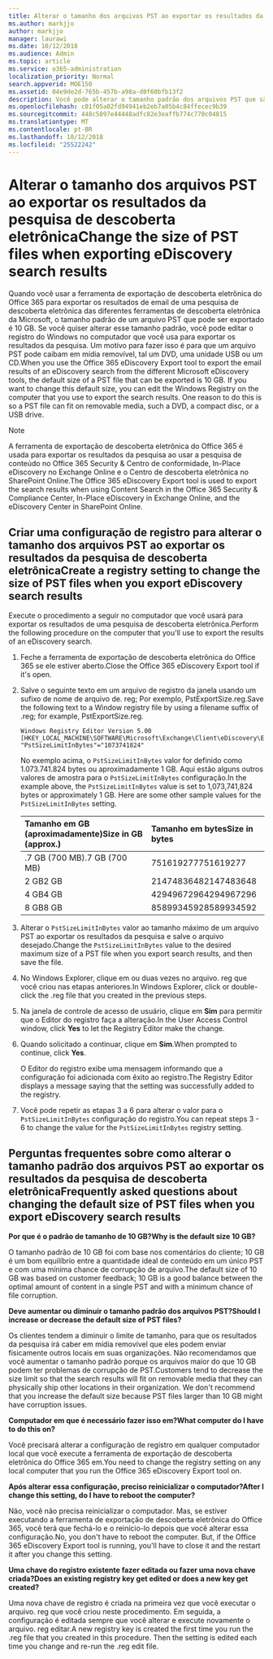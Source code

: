 ```yaml
---
title: Alterar o tamanho dos arquivos PST ao exportar os resultados da pesquisa de descoberta eletrônica
ms.author: markjjo
author: markjjo
manager: laurawi
ms.date: 10/12/2018
ms.audience: Admin
ms.topic: article
ms.service: o365-administration
localization_priority: Normal
search.appverid: MOE150
ms.assetid: 04e9de2d-765b-457b-a98a-d0f60bfb13f2
description: Você pode alterar o tamanho padrão dos arquivos PST que são baixadas para o computador ao exportar os resultados da pesquisa de descoberta eletrônica.
ms.openlocfilehash: c01f05a02fd94941eb2eb7a05b4c84ffecec9b39
ms.sourcegitcommit: 448c5897e44448adfc82e3eaffb774c770c04815
ms.translationtype: MT
ms.contentlocale: pt-BR
ms.lasthandoff: 10/12/2018
ms.locfileid: "25522242"
---
```

# <a name="change-the-size-of-pst-files-when-exporting-ediscovery-search-results"></a><span data-ttu-id="8add4-103">Alterar o tamanho dos arquivos PST ao exportar os resultados da pesquisa de descoberta eletrônica</span><span class="sxs-lookup"><span data-stu-id="8add4-103">Change the size of PST files when exporting eDiscovery search results</span></span>

<span data-ttu-id="8add4-p101">Quando você usar a ferramenta de exportação de descoberta eletrônica do Office 365 para exportar os resultados de email de uma pesquisa de descoberta eletrônica das diferentes ferramentas de descoberta eletrônica da Microsoft, o tamanho padrão de um arquivo PST que pode ser exportado é 10 GB. Se você quiser alterar esse tamanho padrão, você pode editar o registro do Windows no computador que você usa para exportar os resultados da pesquisa. Um motivo para fazer isso é para que um arquivo PST pode caibam em mídia removível, tal um DVD, uma unidade USB ou um CD.</span><span class="sxs-lookup"><span data-stu-id="8add4-p101">When you use the Office 365 eDiscovery Export tool to export the email results of an eDiscovery search from the different Microsoft eDiscovery tools, the default size of a PST file that can be exported is 10 GB. If you want to change this default size, you can edit the Windows Registry on the computer that you use to export the search results. One reason to do this is so a PST file can fit on removable media, such a DVD, a compact disc, or a USB drive.</span></span> 
  
> [!NOTE]
>  <span data-ttu-id="8add4-107">A ferramenta de exportação de descoberta eletrônica do Office 365 é usada para exportar os resultados da pesquisa ao usar a pesquisa de conteúdo no Office 365 Security &amp; Centro de conformidade, In-Place eDiscovery no Exchange Online e o Centro de descoberta eletrônica no SharePoint Online.</span><span class="sxs-lookup"><span data-stu-id="8add4-107">The Office 365 eDiscovery Export tool is used to export the search results when using Content Search in the Office 365 Security &amp; Compliance Center, In-Place eDiscovery in Exchange Online, and the eDiscovery Center in SharePoint Online.</span></span> 
  
## <a name="create-a-registry-setting-to-change-the-size-of-pst-files-when-you-export-ediscovery-search-results"></a><span data-ttu-id="8add4-108">Criar uma configuração de registro para alterar o tamanho dos arquivos PST ao exportar os resultados da pesquisa de descoberta eletrônica</span><span class="sxs-lookup"><span data-stu-id="8add4-108">Create a registry setting to change the size of PST files when you export eDiscovery search results</span></span>

<span data-ttu-id="8add4-109">Execute o procedimento a seguir no computador que você usará para exportar os resultados de uma pesquisa de descoberta eletrônica.</span><span class="sxs-lookup"><span data-stu-id="8add4-109">Perform the following procedure on the computer that you'll use to export the results of an eDiscovery search.</span></span>
  
1. <span data-ttu-id="8add4-110">Feche a ferramenta de exportação de descoberta eletrônica do Office 365 se ele estiver aberto.</span><span class="sxs-lookup"><span data-stu-id="8add4-110">Close the Office 365 eDiscovery Export tool if it's open.</span></span> 
    
2. <span data-ttu-id="8add4-111">Salve o seguinte texto em um arquivo de registro da janela usando um sufixo de nome de arquivo de. reg; Por exemplo, PstExportSize.reg.</span><span class="sxs-lookup"><span data-stu-id="8add4-111">Save the following text to a Window registry file by using a filename suffix of .reg; for example, PstExportSize.reg.</span></span> 
    
    ```
    Windows Registry Editor Version 5.00
    [HKEY_LOCAL_MACHINE\SOFTWARE\Microsoft\Exchange\Client\eDiscovery\ExportTool]
    "PstSizeLimitInBytes"="1073741824"
    ```

    <span data-ttu-id="8add4-p102">No exemplo acima, o `PstSizeLimitInBytes` valor for definido como 1.073.741.824 bytes ou aproximadamente 1 GB. Aqui estão alguns outros valores de amostra para o `PstSizeLimitInBytes` configuração.</span><span class="sxs-lookup"><span data-stu-id="8add4-p102">In the example above, the  `PstSizeLimitInBytes` value is set to 1,073,741,824 bytes or approximately 1 GB. Here are some other sample values for the  `PstSizeLimitInBytes` setting.</span></span> 
    
    |<span data-ttu-id="8add4-114">**Tamanho em GB (aproximadamente)**</span><span class="sxs-lookup"><span data-stu-id="8add4-114">**Size in GB (approx.)**</span></span>|<span data-ttu-id="8add4-115">**Tamanho em bytes**</span><span class="sxs-lookup"><span data-stu-id="8add4-115">**Size in bytes**</span></span>|
    |:-----|:-----|
    |<span data-ttu-id="8add4-116">.7 GB (700 MB)</span><span class="sxs-lookup"><span data-stu-id="8add4-116">.7 GB (700 MB)</span></span>  <br/> |<span data-ttu-id="8add4-117">751619277</span><span class="sxs-lookup"><span data-stu-id="8add4-117">751619277</span></span>  <br/> |
    |<span data-ttu-id="8add4-118">2 GB</span><span class="sxs-lookup"><span data-stu-id="8add4-118">2 GB</span></span>  <br/> |<span data-ttu-id="8add4-119">2147483648</span><span class="sxs-lookup"><span data-stu-id="8add4-119">2147483648</span></span>  <br/> |
    |<span data-ttu-id="8add4-120">4 GB</span><span class="sxs-lookup"><span data-stu-id="8add4-120">4 GB</span></span>  <br/> |<span data-ttu-id="8add4-121">4294967296</span><span class="sxs-lookup"><span data-stu-id="8add4-121">4294967296</span></span>  <br/> |
    |<span data-ttu-id="8add4-122">8 GB</span><span class="sxs-lookup"><span data-stu-id="8add4-122">8 GB</span></span>  <br/> |<span data-ttu-id="8add4-123">8589934592</span><span class="sxs-lookup"><span data-stu-id="8add4-123">8589934592</span></span>  <br/> |
   
3. <span data-ttu-id="8add4-124">Alterar o `PstSizeLimitInBytes` valor ao tamanho máximo de um arquivo PST ao exportar os resultados da pesquisa e salve o arquivo desejado.</span><span class="sxs-lookup"><span data-stu-id="8add4-124">Change the `PstSizeLimitInBytes` value to the desired maximum size of a PST file when you export search results, and then save the file.</span></span> 
    
4. <span data-ttu-id="8add4-125">No Windows Explorer, clique em ou duas vezes no arquivo. reg que você criou nas etapas anteriores.</span><span class="sxs-lookup"><span data-stu-id="8add4-125">In Windows Explorer, click or double-click the .reg file that you created in the previous steps.</span></span>
    
5. <span data-ttu-id="8add4-126">Na janela de controle de acesso de usuário, clique em **Sim** para permitir que o Editor do registro faça a alteração.</span><span class="sxs-lookup"><span data-stu-id="8add4-126">In the User Access Control window, click **Yes** to let the Registry Editor make the change.</span></span> 
    
6. <span data-ttu-id="8add4-127">Quando solicitado a continuar, clique em **Sim**.</span><span class="sxs-lookup"><span data-stu-id="8add4-127">When prompted to continue, click **Yes**.</span></span>
    
    <span data-ttu-id="8add4-128">O Editor do registro exibe uma mensagem informando que a configuração foi adicionada com êxito ao registro.</span><span class="sxs-lookup"><span data-stu-id="8add4-128">The Registry Editor displays a message saying that the setting was successfully added to the registry.</span></span>
    
7. <span data-ttu-id="8add4-129">Você pode repetir as etapas 3 a 6 para alterar o valor para o `PstSizeLimitInBytes` configuração do registro.</span><span class="sxs-lookup"><span data-stu-id="8add4-129">You can repeat steps 3 - 6 to change the value for the  `PstSizeLimitInBytes` registry setting.</span></span> 
  
## <a name="frequently-asked-questions-about-changing-the-default-size-of-pst-files-when-you-export-ediscovery-search-results"></a><span data-ttu-id="8add4-130">Perguntas frequentes sobre como alterar o tamanho padrão dos arquivos PST ao exportar os resultados da pesquisa de descoberta eletrônica</span><span class="sxs-lookup"><span data-stu-id="8add4-130">Frequently asked questions about changing the default size of PST files when you export eDiscovery search results</span></span>

 <span data-ttu-id="8add4-131">**Por que é o padrão de tamanho de 10 GB?**</span><span class="sxs-lookup"><span data-stu-id="8add4-131">**Why is the default size 10 GB?**</span></span>
  
<span data-ttu-id="8add4-132">O tamanho padrão de 10 GB foi com base nos comentários do cliente; 10 GB é um bom equilíbrio entre a quantidade ideal de conteúdo em um único PST e com uma mínima chance de corrupção de arquivo.</span><span class="sxs-lookup"><span data-stu-id="8add4-132">The default size of 10 GB was based on customer feedback; 10 GB is a good balance between the optimal amount of content in a single PST and with a minimum chance of file corruption.</span></span>
  
 <span data-ttu-id="8add4-133">**Deve aumentar ou diminuir o tamanho padrão dos arquivos PST?**</span><span class="sxs-lookup"><span data-stu-id="8add4-133">**Should I increase or decrease the default size of PST files?**</span></span>
  
<span data-ttu-id="8add4-p103">Os clientes tendem a diminuir o limite de tamanho, para que os resultados da pesquisa irá caber em mídia removível que eles podem enviar fisicamente outros locais em suas organizações. Não recomendamos que você aumentar o tamanho padrão porque os arquivos maior do que 10 GB podem ter problemas de corrupção de PST.</span><span class="sxs-lookup"><span data-stu-id="8add4-p103">Customers tend to decrease the size limit so that the search results will fit on removable media that they can physically ship other locations in their organization. We don't recommend that you increase the default size because PST files larger than 10 GB might have corruption issues.</span></span>
  
 <span data-ttu-id="8add4-136">**Computador em que é necessário fazer isso em?**</span><span class="sxs-lookup"><span data-stu-id="8add4-136">**What computer do I have to do this on?**</span></span>
  
<span data-ttu-id="8add4-137">Você precisará alterar a configuração de registro em qualquer computador local que você execute a ferramenta de exportação de descoberta eletrônica do Office 365 em.</span><span class="sxs-lookup"><span data-stu-id="8add4-137">You need to change the registry setting on any local computer that you run the Office 365 eDiscovery Export tool on.</span></span>
  
 <span data-ttu-id="8add4-138">**Após alterar essa configuração, preciso reinicializar o computador?**</span><span class="sxs-lookup"><span data-stu-id="8add4-138">**After I change this setting, do I have to reboot the computer?**</span></span>
  
<span data-ttu-id="8add4-p104">Não, você não precisa reinicializar o computador. Mas, se estiver executando a ferramenta de exportação de descoberta eletrônica do Office 365, você terá que fechá-lo e o reinício-lo depois que você alterar essa configuração.</span><span class="sxs-lookup"><span data-stu-id="8add4-p104">No, you don't have to reboot the computer. But, if the Office 365 eDiscovery Export tool is running, you'll have to close it and the restart it after you change this setting.</span></span>
  
 <span data-ttu-id="8add4-141">**Uma chave do registro existente fazer editada ou fazer uma nova chave criada?**</span><span class="sxs-lookup"><span data-stu-id="8add4-141">**Does an existing registry key get edited or does a new key get created?**</span></span>
  
<span data-ttu-id="8add4-p105">Uma nova chave de registro é criada na primeira vez que você executar o arquivo. reg que você criou neste procedimento. Em seguida, a configuração é editada sempre que você alterar e execute novamente o arquivo. reg editar.</span><span class="sxs-lookup"><span data-stu-id="8add4-p105">A new registry key is created the first time you run the .reg file that you created in this procedure. Then the setting is edited each time you change and re-run the .reg edit file.</span></span>
